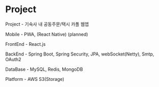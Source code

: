 # Project
Project - 기숙사 내 공동주문/택시 카폴 웹앱

Mobile    -  PWA, (React Native) (planned)

FrontEnd  -  React.js

BackEnd   -  Spring Boot, Spring Security, JPA, webSocket(Netty), Smtp, OAuth2

DataBase  -  MySQL, Redis, MongoDB

Platform  -  AWS S3(Storage)
